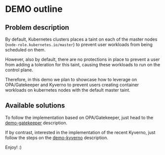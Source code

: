 # DEMO outline

## Problem description

By default, Kubernetes clusters places a taint on each of the master nodes (`node-role.kubernetes.io/master`) to prevent user workloads from being scheduled on them.

However, also by default, there are no protections in place to prevent a user from adding a toleration for this taint, causing these workloads to run on the control plane.

Therefore, in this demo we plan to showcase how to leverage on OPA/Gatekeeper and Kyverno to prevent users creating container workloads on kubernetes nodes with the default master taint.  


## Available solutions

To follow the implementation based on OPA/Gatekeeper, just head to the [demo-gatekeeper](demo-gatekeeper.md) description.

If by contrast, interested in the implementation of the recent Kyverno, just follow the steps on the [demo-kyverno](demo-kyverno.md) description.

Enjoy! :)
